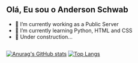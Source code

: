 ## Olá, Eu sou o Anderson Schwab 

- 🔭 I’m currently working as a Public Server
- 🌱 I’m currently learning Python, HTML and CSS
- 🚧 Under construction...
##

  [![Anurag's GitHub stats](https://github-readme-stats.vercel.app/api?username=anderSchwab&show_icons=true&theme=dark)](https://github.com/anderSchwab/github-readme-stats)
  [![Top Langs](https://github-readme-stats.vercel.app/api/top-langs/?username=anderSchwab&layout=compact&theme=dark)](https://github.com/anderSchwab/github-readme-stats)

